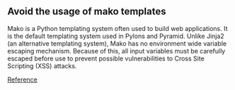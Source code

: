 ## Avoid the usage of mako templates

Mako is a Python templating system often used to build web applications. It is the default templating system used in Pylons and Pyramid. Unlike Jinja2 (an alternative templating system), Mako has no environment wide variable escaping mechanism. Because of this, all input variables must be carefully escaped before use to prevent possible vulnerabilities to Cross Site Scripting (XSS) attacks.

[Reference](https://docs.openstack.org/bandit/latest/plugins/use_of_mako_templates.html)